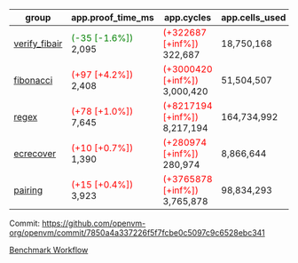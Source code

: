 | group | app.proof_time_ms | app.cycles | app.cells_used | leaf.proof_time_ms | leaf.cycles | leaf.cells_used |
| -- | -- | -- | -- | -- | -- | -- |
| [verify_fibair](https://github.com/openvm-org/openvm/blob/benchmark-results/benchmarks-pr/1982/verify_fibair-7850a4a337226f5f7fcbe0c5097c9c6528ebc341.md) |<span style='color: green'>(-35 [-1.6%])</span> 2,095 | <span style='color: red'>(+322687 [+inf%])</span> 322,687 |  18,750,168 |- | - | - |
| [fibonacci](https://github.com/openvm-org/openvm/blob/benchmark-results/benchmarks-pr/1982/fibonacci-7850a4a337226f5f7fcbe0c5097c9c6528ebc341.md) |<span style='color: red'>(+97 [+4.2%])</span> 2,408 | <span style='color: red'>(+3000420 [+inf%])</span> 3,000,420 |  51,504,507 |- | - | - |
| [regex](https://github.com/openvm-org/openvm/blob/benchmark-results/benchmarks-pr/1982/regex-7850a4a337226f5f7fcbe0c5097c9c6528ebc341.md) |<span style='color: red'>(+78 [+1.0%])</span> 7,645 | <span style='color: red'>(+8217194 [+inf%])</span> 8,217,194 |  164,734,992 |- | - | - |
| [ecrecover](https://github.com/openvm-org/openvm/blob/benchmark-results/benchmarks-pr/1982/ecrecover-7850a4a337226f5f7fcbe0c5097c9c6528ebc341.md) |<span style='color: red'>(+10 [+0.7%])</span> 1,390 | <span style='color: red'>(+280974 [+inf%])</span> 280,974 |  8,866,644 |- | - | - |
| [pairing](https://github.com/openvm-org/openvm/blob/benchmark-results/benchmarks-pr/1982/pairing-7850a4a337226f5f7fcbe0c5097c9c6528ebc341.md) |<span style='color: red'>(+15 [+0.4%])</span> 3,923 | <span style='color: red'>(+3765878 [+inf%])</span> 3,765,878 |  98,834,293 |- | - | - |


Commit: https://github.com/openvm-org/openvm/commit/7850a4a337226f5f7fcbe0c5097c9c6528ebc341

[Benchmark Workflow](https://github.com/openvm-org/openvm/actions/runs/17012943655)
